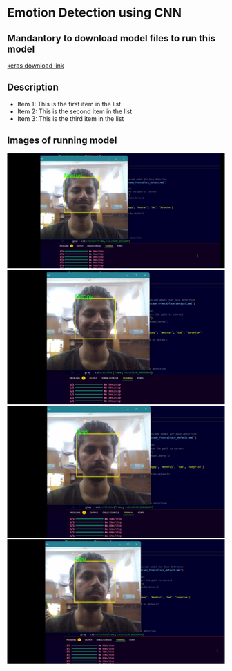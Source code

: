 # Emotion Detection using CNN
## Mandantory to download model files to run this model

[keras download link](https://drive.google.com/drive/folders/1doFI1V4EOg1C1oRsv4fr8kat7ndgdjcP?usp=sharing)

## Description

- Item 1: This is the first item in the list
- Item 2: This is the second item in the list
- Item 3: This is the third item in the list




## Images of running model
<img src="Screenshot 2024-06-06 124330.png" alt="Alt text" title="Photo1">

<img src="Screenshot 2024-06-06 124343.png" alt="Alt text" title="Photo2">

<img src="Screenshot 2024-06-06 124356.png" alt="Alt text" title="Photo3">

<img src="Screenshot 2024-06-06 124432.png" alt="Alt text" title="Photo4">
